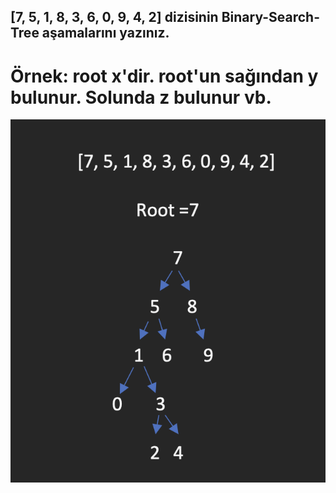 ## [7, 5, 1, 8, 3, 6, 0, 9, 4, 2] dizisinin Binary-Search-Tree aşamalarını yazınız.

# Örnek: root x'dir. root'un sağından y bulunur. Solunda z bulunur vb.

![banner](https://github.com/burakk28/patika-veriyapilari/blob/main/binarySearchtreeProje/binaryTree.png)
